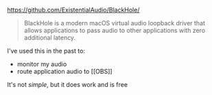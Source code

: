 https://github.com/ExistentialAudio/BlackHole/

> BlackHole is a modern macOS virtual audio loopback driver that allows applications to pass audio to other applications with zero additional latency.

I've used this in the past to:
- monitor my audio
- route application audio to [[OBS]]

It's not _simple_, but it does work and is free
